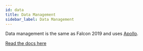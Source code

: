 ```yaml
---
id: data
title: Data Management
sidebar_label: Data Management
---
```


Data management is the same as Falcon 2019 and uses <a href="https://www.apollographql.com/" target="_blank" rel="noopener noreferrer">Apollo</a>.

[Read the docs here](/docs/2019/platform/falcon-client/data-management)
